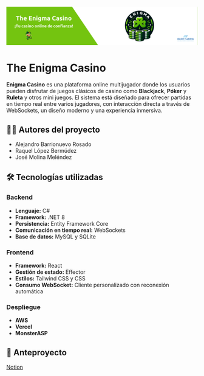 ![portada](https://github.com/The-Enigma-Casino/.github/blob/main/img/Portada.png?raw=true)
# The Enigma Casino

**Enigma Casino** es una plataforma online multijugador donde los usuarios pueden disfrutar de juegos clásicos de casino como **Blackjack**, **Póker** y **Ruleta** y otros mini juegos. El sistema está diseñado para ofrecer partidas en tiempo real entre varios jugadores, con interacción directa a través de WebSockets, un diseño moderno y una experiencia inmersiva.
 
## 👨‍💻 Autores del proyecto
- Alejandro Barrionuevo Rosado 
- Raquel López Bermúdez 
- José Molina Meléndez
 
## 🛠️ Tecnologías utilizadas
 
### Backend
- **Lenguaje:** C#  
- **Framework:** .NET 8  
- **Persistencia:** Entity Framework Core  
- **Comunicación en tiempo real:** WebSockets  
- **Base de datos:** MySQL y SQLite  
 
### Frontend
- **Framework:** React  
- **Gestión de estado:** Effector  
- **Estilos:** Tailwind CSS y CSS
- **Consumo WebSocket:** Cliente personalizado con reconexión automática  

### Despliegue
- **AWS**
- **Vercel**
- **MonsterASP**
 
## 📗 Anteproyecto

[Notion](https://aquatic-breadfruit-03f.notion.site/Anteproyecto-de-The-Enigma-Casino-1c25df69c5bd801f898bc5d9760d4172)
